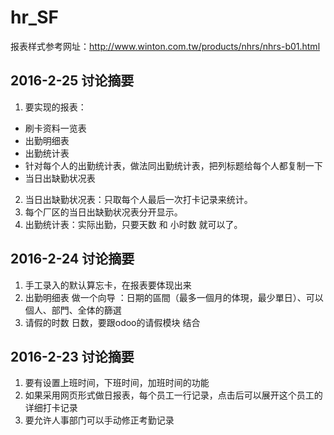 # hr_SF
报表样式参考网址：http://www.winton.com.tw/products/nhrs/nhrs-b01.html
## 2016-2-25 讨论摘要
1. 要实现的报表：
  * 刷卡资料一览表
  * 出勤明细表
  * 出勤统计表
  * 针对每个人的出勤统计表，做法同出勤统计表，把列标题给每个人都复制一下
  * 当日出缺勤状况表
2. 当日出缺勤状况表：只取每个人最后一次打卡记录来统计。
3. 每个厂区的当日出缺勤状况表分开显示。
4. 出勤统计表：实际出勤，只要天数 和 小时数 就可以了。

## 2016-2-24 讨论摘要
1. 手工录入的默认算忘卡，在报表要体现出来 
2. 出勤明细表 做一个向导 ：日期的區間（最多一個月的体現，最少單日）、可以個人、部門、全体的篩選
3. 请假的时数 日数，要跟odoo的请假模块 结合

## 2016-2-23 讨论摘要
1. 要有设置上班时间，下班时间，加班时间的功能 
2. 如果采用网页形式做日报表，每个员工一行记录，点击后可以展开这个员工的详细打卡记录
3. 要允许人事部门可以手动修正考勤记录




